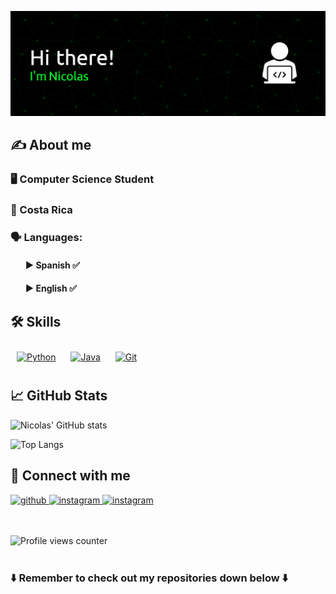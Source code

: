 ![Banner Github](github-header-image.png)

## ✍️ About me
### 🖥️ Computer Science Student

### 📍 Costa Rica

### 🗣️ Languages:
<ol>

#### ► Spanish ✅

#### ► English ✅
  
</ol>

## 🛠️ Skills

<div align="left">  
<a href="https://www.python.org/" target="_blank"><img style="margin: 10px" src="https://profilinator.rishav.dev/skills-assets/python-original.svg" alt="Python" height="70" /></a>  
<a href="https://www.java.com/" target="_blank"><img style="margin: 10px" src="https://profilinator.rishav.dev/skills-assets/java-original-wordmark.svg" alt="Java" height="80" /></a>  
<a href="https://github.com/" target="_blank"><img style="margin: 10px" src="https://profilinator.rishav.dev/skills-assets/git-scm-icon.svg" alt="Git" height="70" /></a>  
</div>

## 📈 GitHub Stats  

![Nicolas' GitHub stats](https://github-readme-stats.vercel.app/api?username=NicolasRiveraS&show_icons=true&theme=gotham)

![Top Langs](https://github-readme-stats.vercel.app/api/top-langs/?username=NicolasRiveraS&layout=compact&theme=gotham&langs_count=10)


## 📲 Connect with me  

<a href="https://github.com/NicolasRiveraS" target="_blank">
<img src=https://img.shields.io/badge/github-%2324292e.svg?&style=for-the-badge&logo=github&logoColor=2AA889 alt=github style="margin-bottom: 0px;" />
</a>
<a href="https://instagram.com/palliser_" target="_blank">
<img src=https://img.shields.io/badge/instagram-%2324292e.svg?&style=for-the-badge&logo=instagram&logoColor=2AA889 alt=instagram style="margin-bottom: 0px;" />
</a>  
<a href="https://discord.com/users/marshmallow_0306" target="_blank">
<img src=https://img.shields.io/badge/Discord-%2324292e.svg?style=for-the-badge&logo=discord&logoColor=2AA889 alt=instagram style="margin-bottom: 0px;" />
</a>  

<br />

<br />

<br />

![Profile views counter](https://komarev.com/ghpvc/?username=NicolasRiveraS&&style=flat-square&color=2AA889) 
<br />
<br />


### ⬇️ Remember to check out my repositories down below ⬇️
